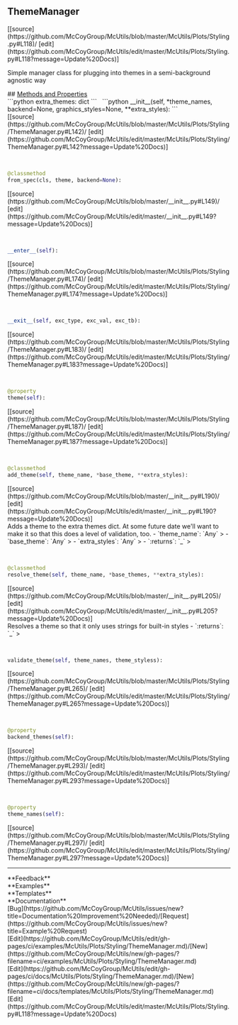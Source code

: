 ## <a id="McUtils.McUtils.Plots.Styling.ThemeManager">ThemeManager</a> 

<div class="docs-source-link" markdown="1">
[[source](https://github.com/McCoyGroup/McUtils/blob/master/McUtils/Plots/Styling.py#L118)/
[edit](https://github.com/McCoyGroup/McUtils/edit/master/McUtils/Plots/Styling.py#L118?message=Update%20Docs)]
</div>

Simple manager class for plugging into themes in a semi-background agnostic way







<div class="collapsible-section">
 <div class="collapsible-section collapsible-section-header" markdown="1">
## <a class="collapse-link" data-toggle="collapse" href="#methods" markdown="1"> Methods and Properties</a> <a class="float-right" data-toggle="collapse" href="#methods"><i class="fa fa-chevron-down"></i></a>
 </div>
 <div class="collapsible-section collapsible-section-body collapse show" id="methods" markdown="1">
 ```python
extra_themes: dict
```
<a id="McUtils.McUtils.Plots.Styling.ThemeManager.__init__" class="docs-object-method">&nbsp;</a> 
```python
__init__(self, *theme_names, backend=None, graphics_styles=None, **extra_styles): 
```
<div class="docs-source-link" markdown="1">
[[source](https://github.com/McCoyGroup/McUtils/blob/master/McUtils/Plots/Styling/ThemeManager.py#L142)/
[edit](https://github.com/McCoyGroup/McUtils/edit/master/McUtils/Plots/Styling/ThemeManager.py#L142?message=Update%20Docs)]
</div>


<a id="McUtils.McUtils.Plots.Styling.ThemeManager.from_spec" class="docs-object-method">&nbsp;</a> 
```python
@classmethod
from_spec(cls, theme, backend=None): 
```
<div class="docs-source-link" markdown="1">
[[source](https://github.com/McCoyGroup/McUtils/blob/master/__init__.py#L149)/
[edit](https://github.com/McCoyGroup/McUtils/edit/master/__init__.py#L149?message=Update%20Docs)]
</div>


<a id="McUtils.McUtils.Plots.Styling.ThemeManager.__enter__" class="docs-object-method">&nbsp;</a> 
```python
__enter__(self): 
```
<div class="docs-source-link" markdown="1">
[[source](https://github.com/McCoyGroup/McUtils/blob/master/McUtils/Plots/Styling/ThemeManager.py#L174)/
[edit](https://github.com/McCoyGroup/McUtils/edit/master/McUtils/Plots/Styling/ThemeManager.py#L174?message=Update%20Docs)]
</div>


<a id="McUtils.McUtils.Plots.Styling.ThemeManager.__exit__" class="docs-object-method">&nbsp;</a> 
```python
__exit__(self, exc_type, exc_val, exc_tb): 
```
<div class="docs-source-link" markdown="1">
[[source](https://github.com/McCoyGroup/McUtils/blob/master/McUtils/Plots/Styling/ThemeManager.py#L183)/
[edit](https://github.com/McCoyGroup/McUtils/edit/master/McUtils/Plots/Styling/ThemeManager.py#L183?message=Update%20Docs)]
</div>


<a id="McUtils.McUtils.Plots.Styling.ThemeManager.theme" class="docs-object-method">&nbsp;</a> 
```python
@property
theme(self): 
```
<div class="docs-source-link" markdown="1">
[[source](https://github.com/McCoyGroup/McUtils/blob/master/McUtils/Plots/Styling/ThemeManager.py#L187)/
[edit](https://github.com/McCoyGroup/McUtils/edit/master/McUtils/Plots/Styling/ThemeManager.py#L187?message=Update%20Docs)]
</div>


<a id="McUtils.McUtils.Plots.Styling.ThemeManager.add_theme" class="docs-object-method">&nbsp;</a> 
```python
@classmethod
add_theme(self, theme_name, *base_theme, **extra_styles): 
```
<div class="docs-source-link" markdown="1">
[[source](https://github.com/McCoyGroup/McUtils/blob/master/__init__.py#L190)/
[edit](https://github.com/McCoyGroup/McUtils/edit/master/__init__.py#L190?message=Update%20Docs)]
</div>
Adds a theme to the extra themes dict. At some future date we'll
want to make it so that this does a level of validation, too.
  - `theme_name`: `Any`
    > 
  - `base_theme`: `Any`
    > 
  - `extra_styles`: `Any`
    > 
  - `:returns`: `_`
    >


<a id="McUtils.McUtils.Plots.Styling.ThemeManager.resolve_theme" class="docs-object-method">&nbsp;</a> 
```python
@classmethod
resolve_theme(self, theme_name, *base_themes, **extra_styles): 
```
<div class="docs-source-link" markdown="1">
[[source](https://github.com/McCoyGroup/McUtils/blob/master/__init__.py#L205)/
[edit](https://github.com/McCoyGroup/McUtils/edit/master/__init__.py#L205?message=Update%20Docs)]
</div>
Resolves a theme so that it only uses strings for built-in styles
  - `:returns`: `_`
    >


<a id="McUtils.McUtils.Plots.Styling.ThemeManager.validate_theme" class="docs-object-method">&nbsp;</a> 
```python
validate_theme(self, theme_names, theme_styless): 
```
<div class="docs-source-link" markdown="1">
[[source](https://github.com/McCoyGroup/McUtils/blob/master/McUtils/Plots/Styling/ThemeManager.py#L265)/
[edit](https://github.com/McCoyGroup/McUtils/edit/master/McUtils/Plots/Styling/ThemeManager.py#L265?message=Update%20Docs)]
</div>


<a id="McUtils.McUtils.Plots.Styling.ThemeManager.backend_themes" class="docs-object-method">&nbsp;</a> 
```python
@property
backend_themes(self): 
```
<div class="docs-source-link" markdown="1">
[[source](https://github.com/McCoyGroup/McUtils/blob/master/McUtils/Plots/Styling/ThemeManager.py#L293)/
[edit](https://github.com/McCoyGroup/McUtils/edit/master/McUtils/Plots/Styling/ThemeManager.py#L293?message=Update%20Docs)]
</div>


<a id="McUtils.McUtils.Plots.Styling.ThemeManager.theme_names" class="docs-object-method">&nbsp;</a> 
```python
@property
theme_names(self): 
```
<div class="docs-source-link" markdown="1">
[[source](https://github.com/McCoyGroup/McUtils/blob/master/McUtils/Plots/Styling/ThemeManager.py#L297)/
[edit](https://github.com/McCoyGroup/McUtils/edit/master/McUtils/Plots/Styling/ThemeManager.py#L297?message=Update%20Docs)]
</div>
 </div>
</div>












---


<div markdown="1" class="text-secondary">
<div class="container">
  <div class="row">
   <div class="col" markdown="1">
**Feedback**   
</div>
   <div class="col" markdown="1">
**Examples**   
</div>
   <div class="col" markdown="1">
**Templates**   
</div>
   <div class="col" markdown="1">
**Documentation**   
</div>
   <div class="col" markdown="1">
   
</div>
   <div class="col" markdown="1">
   
</div>
   <div class="col" markdown="1">
   
</div>
</div>
  <div class="row">
   <div class="col" markdown="1">
[Bug](https://github.com/McCoyGroup/McUtils/issues/new?title=Documentation%20Improvement%20Needed)/[Request](https://github.com/McCoyGroup/McUtils/issues/new?title=Example%20Request)   
</div>
   <div class="col" markdown="1">
[Edit](https://github.com/McCoyGroup/McUtils/edit/gh-pages/ci/examples/McUtils/Plots/Styling/ThemeManager.md)/[New](https://github.com/McCoyGroup/McUtils/new/gh-pages/?filename=ci/examples/McUtils/Plots/Styling/ThemeManager.md)   
</div>
   <div class="col" markdown="1">
[Edit](https://github.com/McCoyGroup/McUtils/edit/gh-pages/ci/docs/McUtils/Plots/Styling/ThemeManager.md)/[New](https://github.com/McCoyGroup/McUtils/new/gh-pages/?filename=ci/docs/templates/McUtils/Plots/Styling/ThemeManager.md)   
</div>
   <div class="col" markdown="1">
[Edit](https://github.com/McCoyGroup/McUtils/edit/master/McUtils/Plots/Styling.py#L118?message=Update%20Docs)   
</div>
   <div class="col" markdown="1">
   
</div>
   <div class="col" markdown="1">
   
</div>
   <div class="col" markdown="1">
   
</div>
</div>
</div>
</div>
